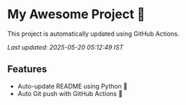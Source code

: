 # My Awesome Project 🚀

This project is automatically updated using GitHub Actions.

_Last updated: 2025-05-20 05:12:49 IST_

## Features
- Auto-update README using Python 🐍
- Auto Git push with GitHub Actions 🤖
